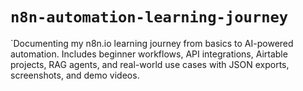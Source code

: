 # `n8n-automation-learning-journey`
`Documenting my n8n.io learning journey from basics to AI-powered automation. Includes beginner workflows, API integrations, Airtable projects, RAG agents, and real-world use cases with JSON exports, screenshots, and demo videos.
